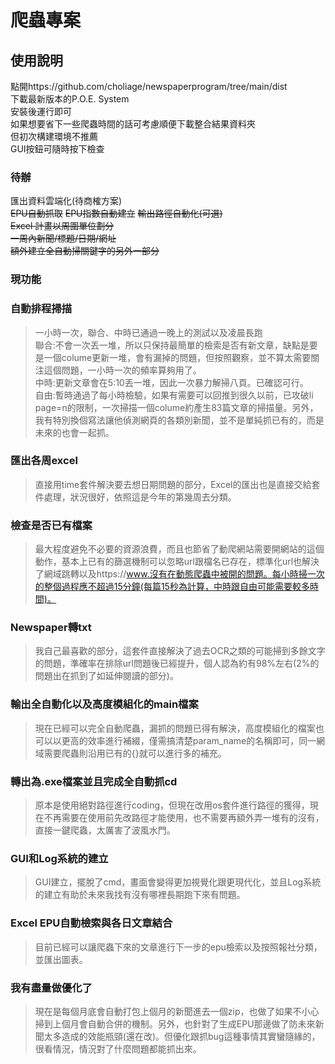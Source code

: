 # **爬蟲專案**  
## **使用說明**  
點開https://github.com/choliage/newspaperprogram/tree/main/dist  
下載最新版本的P.O.E. System  
安裝後運行即可  
如果想要省下一些爬蟲時間的話可考慮順便下載整合結果資料夾  
但初次構建環境不推薦  
GUI按鈕可隨時按下檢查  

### **待辦**  
匯出資料雲端化(待商榷方案)  
~~EPU自動抓取~~
~~EPU指數自動建立~~
~~輸出路徑自動化(可選)~~   
~~Excel 計畫以周圍單位劃分~~  
~~一周內新聞/標題/日期/網址~~  
~~額外建立全自動掃關鍵字的另外一部分~~  

### 現功能  
### **自動排程掃描**  
>一小時一次，聯合、中時已通過一晚上的測試以及凌晨長跑  
>聯合:不會一次丟一堆，所以只保持最簡單的檢索是否有新文章，缺點是要是一個colume更新一堆，會有漏掉的問題，但按照觀察，並不算太需要關注這個問題，一小時一次的頻率算夠用了。  
>中時:更新文章會在5:10丟一堆，因此一次暴力解掃八頁。已確認可行。  
>自由:暫時通過了每小時檢驗，如果有需要可以回推到很久以前，已攻破li page=n的限制，一次掃描一個colume約產生83篇文章的掃描量。另外，我有特別換個寫法讓他偵測網頁的各類別新聞，並不是單純抓已有的，而是未來的也會一起抓。  
### **匯出各周excel**  
>直接用time套件解決要去想日期問題的部分，Excel的匯出也是直接交給套件處理，狀況很好，依照這是今年的第幾周去分類。  
### **檢查是否已有檔案**  
>最大程度避免不必要的資源浪費，而且也節省了動爬網站需要開網站的這個動作，基本上已有的篩選機制可以忽略url跟檔名已存在，標準化url也解決了網域跳轉以及https://www.沒有在動態爬蟲中被開的問題。每小時掃一次的整個過程應不超過15分鐘(每篇15秒為計算，中時跟自由可能需要較多時間)。  
### **Newspaper轉txt**  
>我自己最喜歡的部分，這套件直接解決了過去OCR之類的可能掃到多餘文字的問題，準確率在排除url問題後已經提升，個人認為約有98%左右(2%的問題出在抓到了如延伸閱讀的部分)。  
### **輸出全自動化以及高度模組化的main檔案**  
>現在已經可以完全自動爬蟲，漏抓的問題已得有解決，高度模組化的檔案也可以以更高的效率進行補綴，僅需搞清楚param_name的名稱即可，同一網域需要爬蟲則沿用已有的{}就可以進行多的補充。 
### **轉出為.exe檔案並且完成全自動抓cd**
>原本是使用絕對路徑進行coding，但現在改用os套件進行路徑的獲得，現在不再需要在使用前先改路徑才能使用，也不需要再額外弄一堆有的沒有，直接一鍵爬蟲，太厲害了波風水門。
### **GUI和Log系統的建立**
>GUI建立，擺脫了cmd，畫面會變得更加視覺化跟更現代化，並且Log系統的建立有助於未來我找有沒有哪裡長期跑下來有問題。  
### **Excel EPU自動檢索與各日文章結合**
>目前已經可以讓爬蟲下來的文章進行下一步的epu檢索以及按照報社分類，並匯出圖表。
### **我有盡量做優化了**
>現在是每個月底會自動打包上個月的新聞進去一個zip，也做了如果不小心掃到上個月會自動合併的機制。另外，也針對了生成EPU那邊做了防未來新聞太多造成的效能瓶頸(還在改)。但優化跟抓bug這種事情其實蠻隨緣的，很看情況，情況對了什麼問題都能抓出來。



